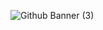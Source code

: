 ![Github Banner (3)](https://github.com/SenitelKJ/SenitelKJ/assets/24694609/d61636ef-f55f-4649-9dbf-c57d30349b63)
